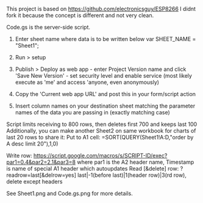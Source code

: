 This project is based on https://github.com/electronicsguy/ESP8266
I didnt fork it because the concept is different and not very clean.

  Code.gs is the server-side script.

  1. Enter sheet name where data is to be written below
      var SHEET_NAME = "Sheet1";       
  2. Run > setup

  3. Publish > Deploy as web app 
    - enter Project Version name and click 'Save New Version' 
    - set security level and enable service (most likely execute as 'me' and access 'anyone, even anonymously) 

  4. Copy the 'Current web app URL' and post this in your form/script action 

  5. Insert column names on your destination sheet matching the parameter names of the data you are passing in (exactly matching case)

  Script limits receiving to 800 rows, then deletes first 700 and keeps last 100
  Additionally, you can make another Sheet2 on same workbook for charts of last 20 rows to share it: Put to A1 cell:  =SORT(QUERY(Sheet1!A:D,"order by A desc limit 20"),1,0)

  Write row: https://script.google.com/macros/s/SCRIPT-ID/exec?par1=0.4&par2=2.1&par3=8   where par1 is the A2 header name, Timestamp is name of special A1 header which autoupdates
  Read [&delete] row: ?readrow=last[&delrow=yes]   last|-1(before last)|1(header row)|3(rd row),  delete except headers
    
  See Sheet1.png and Code.gs.png for more details.